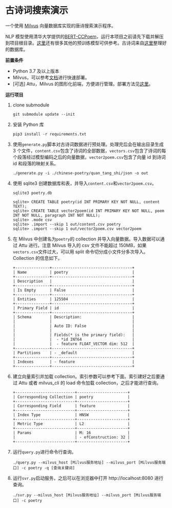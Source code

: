 # 古诗词搜索演示

一个使用 [Milvus](https://github.com/milvus-io/milvus) 向量数据库实现的唐诗搜索演示程序。

NLP 模型使用清华大学提供的[BERT-CCPoem](https://github.com/THUNLP-AIPoet/BERT-CCPoem)，运行本项目之前请先下载并解压到项目根目录。[这里](https://github.com/lonePatient/awesome-pretrained-chinese-nlp-models)还有很多其他的预训练模型可供参考。古诗词来自[这里](https://github.com/chinese-poetry/chinese-poetry)整理好的数据库。

**前置条件**

- Python 3.7 及以上版本
- Milvus，可以参考[文档](https://milvus.io/docs/v2.0.x/install_standalone-docker.md)进行快速部署。
- [可选] Attu，Milvus 的图形化前端，方便进行管理。部署方法见[这里](https://milvus.io/docs/v2.0.x/attu_install-docker.md)。

**运行项目**

1.  clone submodule

    ```
    git submodule update --init
    ```

2.  安装 Python 库

    ```
    pip3 install -r requirements.txt
    ```

3.  使用`generate.py`脚本对古诗词数据进行预处理。处理完后会在输出目录生成 3 个文件，`content.csv`包含了诗词的全部数据，`vectors.csv`包含了诗词的每个段落经过模型编码之后的向量数据，`vector2poem.csv`包含了向量 id 到诗词 id 和段落的映射关系。

    ```
    ./generate.py -i ./chinese-poetry/quan_tang_shi/json -o out
    ```

4.  使用 sqlite3 创建数据库和表，并导入`content.csv`和`vector2poem.csv`。

    ```
    sqlite3 poetry.db

    sqlite> CREATE TABLE poetry(id INT PRIMARY KEY NOT NULL, content TEXT);
    sqlite> CREATE TABLE vector2poem(id INT PRIMARY KEY NOT NULL, poem INT NOT NULL, paragraph INT NOT NULL);
    sqlite> .mode csv
    sqlite> .import --skip 1 out/content.csv poetry
    sqlite> .import --skip 1 out/vector2poem.csv vector2poem
    ```

5.  在 Milvus 中创建名为`poetry`的 collection 并导入向量数据。导入数据可以通过 Attu 进行。注意 Milvus 导入的 csv 文件不能超过 150MB，如果`vectors.csv`文件过大，可以用 split 命令切分成小文件分多次导入。Collection 的信息如下。

    ```
    +---------------+-----------------------------------+
    | Name          | poetry                            |
    +---------------+-----------------------------------+
    | Description   |                                   |
    +---------------+-----------------------------------+
    | Is Empty      | False                             |
    +---------------+-----------------------------------+
    | Entities      | 125504                            |
    +---------------+-----------------------------------+
    | Primary Field | id                                |
    +---------------+-----------------------------------+
    | Schema        | Description:                      |
    |               |                                   |
    |               | Auto ID: False                    |
    |               |                                   |
    |               | Fields(* is the primary field):   |
    |               |  - *id INT64                      |
    |               |  - feature FLOAT_VECTOR dim: 512  |
    +---------------+-----------------------------------+
    | Partitions    | - _default                        |
    +---------------+-----------------------------------+
    | Indexes       | - feature                         |
    +---------------+-----------------------------------+
    ```

6.  建立向量索引并加载 collection。索引参数可以参考下面。索引建好之后要通过 Attu 或者 milvus_cli 的 load 命令加载 collection，之后才能进行查询。

    ```
    +--------------------------+----------------------+
    | Corresponding Collection | poetry               |
    +--------------------------+----------------------+
    | Corresponding Field      | feature              |
    +--------------------------+----------------------+
    | Index Type               | HNSW                 |
    +--------------------------+----------------------+
    | Metric Type              | L2                   |
    +--------------------------+----------------------+
    | Params                   | M: 16                |
    |                          | - efConstruction: 32 |
    +--------------------------+----------------------+
    ```

7.  运行`query.py`进行命令行查询。

    ```
    ./query.py --milvus_host [Milvus服务地址] --milvus_port [Milvus服务端口] -c poetry -q [查询关键词]
    ```

8.  运行`svr.py`启动服务，之后可以在浏览器中打开 http://localhost:8080 进行查询。

    ```
    ./svr.py --milvus_host [Milvus服务地址] --milvus_port [Milvus服务端口] -c poetry
    ```
